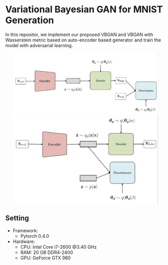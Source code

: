 # Variational Bayesian GAN for MNIST Generation
In this repositor, we implement our proposed VBGAN and VBGAN with Wasserstein metric based on auto-encoder based generator and train the model with adversarial learning. 

<p align="center">
  <img src="figures/Model_slide.PNG" width="450">
  <img src="figures/Model_slide_w.PNG" width="450">
</p>

## Setting
- Framework:
    - Pytorch 0.4.0
- Hardware:
	- CPU: Intel Core i7-2600 @3.40 GHz
	- RAM: 20 GB DDR4-2400
	- GPU: GeForce GTX 980
